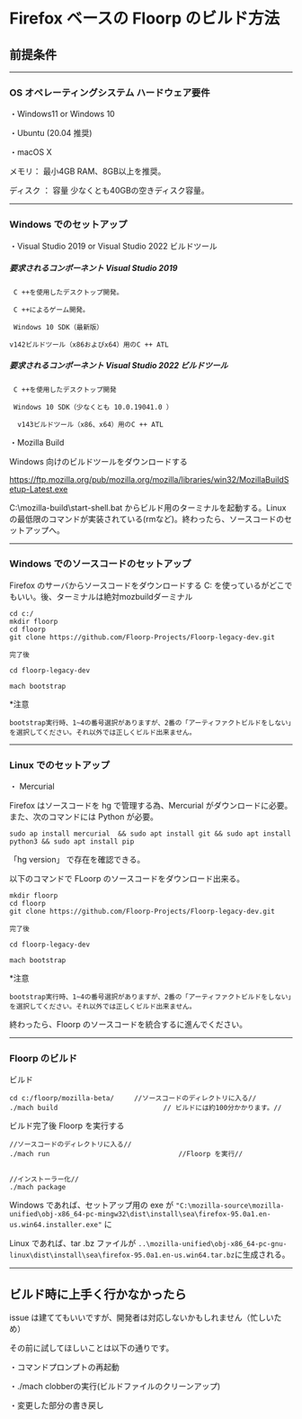 # Firefox ベースの Floorp のビルド方法

## 前提条件
----

### OS オペレーティングシステム ハードウェア要件

・Windows11 or Windows 10

・Ubuntu (20.04 推奨)

・macOS X


メモリ： 最小4GB RAM、8GB以上を推奨。

ディスク ： 容量 少なくとも40GBの空きディスク容量。

----
### Windows でのセットアップ

・Visual Studio 2019 or Visual Studio 2022 ビルドツール
##### 要求されるコンポーネント Visual Studio 2019
 ` C ++を使用したデスクトップ開発。`

 ` C ++によるゲーム開発。`
 
` Windows 10 SDK（最新版）`

`v142ビルドツール（x86およびx64）用のC ++ ATL`

##### 要求されるコンポーネント Visual Studio 2022 ビルドツール

` C ++を使用したデスクトップ開発`

 ` Windows 10 SDK（少なくとも 10.0.19041.0 ）`
 
`  v143ビルドツール（x86、x64）用のC ++ ATL`


・Mozilla Build

Windows 向けのビルドツールをダウンロードする

https://ftp.mozilla.org/pub/mozilla.org/mozilla/libraries/win32/MozillaBuildSetup-Latest.exe

C:\mozilla-build\start-shell.bat からビルド用のターミナルを起動する。Linuxの最低限のコマンドが実装されている(rmなど)。終わったら、ソースコードのセットアップへ。

-------
### Windows でのソースコードのセットアップ

Firefox のサーバからソースコードをダウンロードする C: を使っているがどこでもいい。後、ターミナルは絶対mozbuildダーミナル

``` 
cd c:/
mkdir floorp
cd floorp
git clone https://github.com/Floorp-Projects/Floorp-legacy-dev.git

完了後

cd floorp-legacy-dev

mach bootstrap
```
*注意

`bootstrap実行時、1~4の番号選択がありますが、2番の「アーティファクトビルドをしない」を選択してください。それ以外では正しくビルド出来ません。`

------
### Linux でのセットアップ

・ Mercurial

Firefox はソースコードを hg で管理する為、Mercurial がダウンロードに必要。また、次のコマンドには Python が必要。

```
sudo ap install mercurial  && sudo apt install git && sudo apt install python3 && sudo apt install pip
```
 「hg version」 で存在を確認できる。

以下のコマンドで  FLoorp のソースコードをダウンロード出来る。

```
mkdir floorp
cd floorp
git clone https://github.com/Floorp-Projects/Floorp-legacy-dev.git

完了後

cd floorp-legacy-dev

mach bootstrap

```
*注意

`bootstrap実行時、1~4の番号選択がありますが、2番の「アーティファクトビルドをしない」を選択してください。それ以外では正しくビルド出来ません。`

終わったら、Floorp のソースコードを統合するに進んでください。

----

### Floorp のビルド

ビルド
```
cd c:/floorp/mozilla-beta/     //ソースコードのディレクトリに入る//
./mach build   　　　　　　　　　　　　　　// ビルドには約100分かかります。//
```
ビルド完了後 Floorp を実行する
```
//ソースコードのディレクトリに入る//
./mach run                                //Floorp を実行//


```
```
//インストーラー化//
./mach package
```

Windows であれば、セットアップ用の exe が `"C:\mozilla-source\mozilla-unified\obj-x86_64-pc-mingw32\dist\install\sea\firefox-95.0a1.en-us.win64.installer.exe"` に

Linux であれば、tar .bz ファイルが `..\mozilla-unified\obj-x86_64-pc-gnu-linux\dist\install\sea\firefox-95.0a1.en-us.win64.tar.bz`に生成される。

----

## ビルド時に上手く行かなかったら

issue は建ててもいいですが、開発者は対応しないかもしれません（忙しいため）

その前に試してほしいことは以下の通りです。

・コマンドプロンプトの再起動

・./mach clobberの実行(ビルドファイルのクリーンアップ)

・変更した部分の書き戻し
